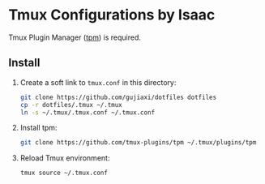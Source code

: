 Tmux Configurations by Isaac
=====

Tmux Plugin Manager ([tpm](https://github.com/tmux-plugins/tpm)) is required.

## Install

1. Create a soft link to `tmux.conf` in this directory:

   ``` sh
   git clone https://github.com/gujiaxi/dotfiles dotfiles
   cp -r dotfiles/.tmux ~/.tmux
   ln -s ~/.tmux/.tmux.conf ~/.tmux.conf
   ```

2. Install tpm:

   ``` sh
   git clone https://github.com/tmux-plugins/tpm ~/.tmux/plugins/tpm
   ```

3. Reload Tmux environment:

   ``` sh
   tmux source ~/.tmux.conf
   ```
